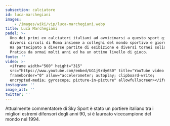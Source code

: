 ```yaml
---
subsection: calciatore
id: luca-marchegiani
images: 
    - /images/wiki/vip/luca-marchegiani.webp
title: Luca Marchegiani
padel: >-
  Uno dei primi ex calciatori italiani ad avvicinarsi a questo sport gioca in
  diversi circoli di Roma insieme a colleghi del mondo sportivo e giornalistico.
  Ha partecipato a diverse partite di esibizione e diversi tornei solidali.
  Pratica da ormai molti anni ed ha un ottimo livello di gioco.
fonte: ''
video: >-
  <iframe width="560" height="315"
  src="https://www.youtube.com/embed/UG1j9rdy6S0" title="YouTube video player"
  frameborder="0" allow="accelerometer; autoplay; clipboard-write;
  encrypted-media; gyroscope; picture-in-picture" allowfullscreen></iframe>
instagram: ''
image_alt: ''
twitter: ''
---
```

Attualmente commentatore di Sky Sport è stato un portiere italiano tra i migliori estremi difensori degli anni 90, si è laureato vicecampione del mondo nel 1994.